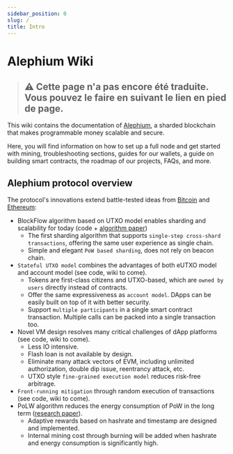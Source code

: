 ```yaml
---
sidebar_position: 0
slug: /
title: Intro
---
```


# Alephium Wiki

> ## ⚠️ Cette page n'a pas encore été traduite. Vous pouvez le faire en suivant le lien en pied de page.

This wiki contains the documentation of [Alephium](https://github.com/alephium/alephium), a sharded blockchain that makes programmable money scalable and secure.

Here, you will find information on how to set up a full node and get started with mining, troubleshooting sections, guides for our wallets, a guide on building smart contracts, the roadmap of our projects, FAQs, and more.

## Alephium protocol overview

The protocol's innovations extend battle-tested ideas from [Bitcoin](https://bitcoin.org/bitcoin.pdf) and [Ethereum](https://ethereum.org/en/whitepaper/):

- BlockFlow algorithm based on UTXO model enables sharding and scalability for today (code + [algorithm paper](https://github.com/alephium/research/blob/master/alephium.pdf))
  - The first sharding algorithm that supports `single-step cross-shard transactions`, offering the same user experience as single chain.
  - Simple and elegant `PoW based sharding`, does not rely on beacon chain.
- `Stateful UTXO model` combines the advantages of both eUTXO model and account model (see code, wiki to come).
  - Tokens are first-class citizens and UTXO-based, which are `owned by users` directly instead of contracts.
  - Offer the same expressiveness as `account model`. DApps can be easily built on top of it with better security.
  - Support `multiple participants` in a single smart contract transaction. Multiple calls can be packed into a single transaction too.
- Novel VM design resolves many critical challenges of dApp platforms (see code, wiki to come).
  - Less IO intensive.
  - Flash loan is not available by design.
  - Eliminate many attack vectors of EVM, including unlimited authorization, double dip issue, reentrancy attack, etc.
  - UTXO style `fine-grained execution model` reduces risk-free arbitrage.
- `Front-running mitigation` through random execution of transactions (see code, wiki to come).
- PoLW algorithm reduces the energy consumption of PoW in the long term ([research paper](https://github.com/alephium/research/blob/master/polw.pdf)).
  - Adaptive rewards based on hashrate and timestamp are designed and implemented.
  - Internal mining cost through burning will be added when hashrate and energy consumption is significantly high.
